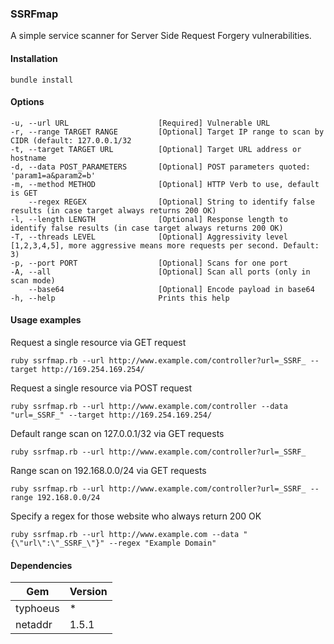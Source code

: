 ### SSRFmap

A simple service scanner for Server Side Request Forgery vulnerabilities.

#### Installation
```
bundle install
```

#### Options

```
-u, --url URL                    [Required] Vulnerable URL
-r, --range TARGET RANGE         [Optional] Target IP range to scan by CIDR (default: 127.0.0.1/32
-t, --target TARGET URL          [Optional] Target URL address or hostname
-d, --data POST_PARAMETERS       [Optional] POST parameters quoted: 'param1=a&param2=b'
-m, --method METHOD              [Optional] HTTP Verb to use, default is GET
    --regex REGEX                [Optional] String to identify false results (in case target always returns 200 OK)
-l, --length LENGTH              [Optional] Response length to identify false results (in case target always returns 200 OK)
-T, --threads LEVEL              [Optional] Aggressivity level [1,2,3,4,5], more aggressive means more requests per second. Default: 3)
-p, --port PORT                  [Optional] Scans for one port
-A, --all                        [Optional] Scan all ports (only in scan mode)
    --base64                     [Optional] Encode payload in base64
-h, --help                       Prints this help

```
#### Usage examples

Request a single resource via GET request
```
ruby ssrfmap.rb --url http://www.example.com/controller?url=_SSRF_ --target http://169.254.169.254/
```

Request a single resource via POST request
```
ruby ssrfmap.rb --url http://www.example.com/controller --data "url=_SSRF_" --target http://169.254.169.254/
```

Default range scan on 127.0.0.1/32 via GET requests
```
ruby ssrfmap.rb --url http://www.example.com/controller?url=_SSRF_
```

Range scan on 192.168.0.0/24 via GET requests
```
ruby ssrfmap.rb --url http://www.example.com/controller?url=_SSRF_ --range 192.168.0.0/24
```

Specify a regex for those website who always return 200 OK
```
ruby ssrfmap.rb --url http://www.example.com --data "{\"url\":\"_SSRF_\"}" --regex "Example Domain"
```

#### Dependencies
                    
Gem  | Version
------------- | -------------
typhoeus | *
netaddr | 1.5.1
